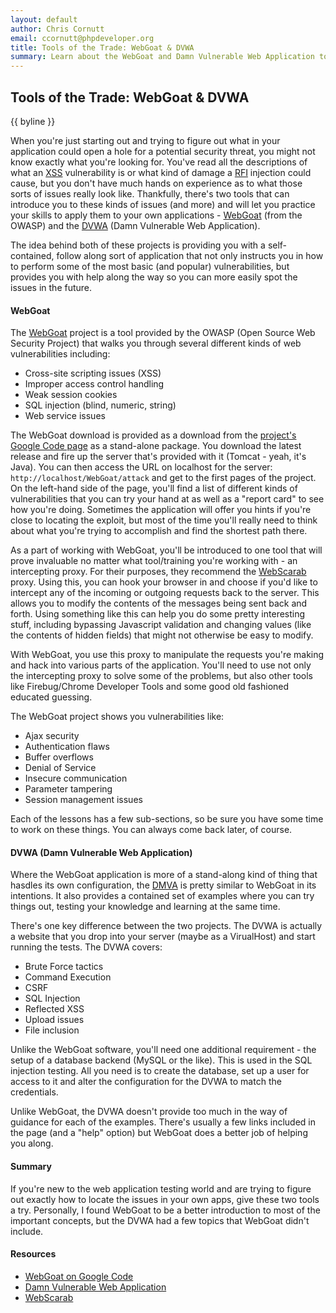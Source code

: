```yaml
---
layout: default
author: Chris Cornutt
email: ccornutt@phpdeveloper.org
title: Tools of the Trade: WebGoat & DVWA
summary: Learn about the WebGoat and Damn Vulnerable Web Application tools to practice your testing skills.
---
```


Tools of the Trade: WebGoat & DVWA
--------------

{{ byline }}

When you're just starting out and trying to figure out what in your application could
open a hole for a potential security threat, you might not know exactly what you're
looking for. You've read all the descriptions of what an [XSS](http://en.wikipedia.org/wiki/Cross-site_scripting)
vulnerability is or what kind of damage a [RFI](http://en.wikipedia.org/wiki/Remote_file_inclusion)
injection could cause, but you don't have much hands on experience as to what those
sorts of issues really look like. Thankfully, there's two tools that can introduce you
to these kinds of issues (and more) and will let you practice your skills to apply
them to your own applications - [WebGoat](https://www.owasp.org/index.php/Category:OWASP_WebGoat_Project)
(from the OWASP) and the [DVWA](http://www.dvwa.co.uk/) (Damn Vulnerable Web Application).

The idea behind both of these projects is providing you with a self-contained, follow along
sort of application that not only instructs you in how to perform some of the most basic
(and popular) vulnerabilities, but provides you with help along the way so you can
more easily spot the issues in the future.

#### WebGoat

The [WebGoat](https://www.owasp.org/index.php/Category:OWASP_WebGoat_Project) project is
a tool provided by the OWASP (Open Source Web Security Project) that walks you through
several different kinds of web vulnerabilities including:

- Cross-site scripting issues (XSS)
- Improper access control handling
- Weak session cookies
- SQL injection (blind, numeric, string)
- Web service issues

The WebGoat download is provided as a download from the [project's Google Code page](http://code.google.com/p/webgoat/)
as a stand-alone package. You download the latest release and fire up the server that's
provided with it (Tomcat - yeah, it's Java). You can then access the URL on localhost for the server:
`http://localhost/WebGoat/attack` and get to the first pages of the project. On the left-hand
side of the page, you'll find a list of different kinds of vulnerabilities that you can
try your hand at as well as a "report card" to see how you're doing. Sometimes the application
will offer you hints if you're close to locating the exploit, but most of the time you'll
really need to think about what you're trying to accomplish and find the shortest path there.

As a part of working with WebGoat, you'll be introduced to one tool that will prove invaluable
no matter what tool/training you're working with - an intercepting proxy. For their purposes,
they recommend the [WebScarab](https://www.owasp.org/index.php/Category:OWASP_WebScarab_Project)
proxy. Using this, you can hook your browser in and choose if you'd like to intercept any of
the incoming or outgoing requests back to the server. This allows you to modify the contents
of the messages being sent back and forth. Using something like this can help you do some
pretty interesting stuff, including bypassing Javascript validation and changing values
(like the contents of hidden fields) that might not otherwise be easy to modify.

With WebGoat, you use this proxy to manipulate the requests you're making and hack into
various parts of the application. You'll need to use not only the intercepting proxy to solve
some of the problems, but also other tools like Firebug/Chrome Developer Tools and some
good old fashioned educated guessing.

The WebGoat project shows you vulnerabilities like:

- Ajax security
- Authentication flaws
- Buffer overflows
- Denial of Service
- Insecure communication
- Parameter tampering
- Session management issues

Each of the lessons has a few sub-sections, so be sure you have some time to work on these
things. You can always come back later, of course.

#### DVWA (Damn Vulnerable Web Application)

Where the WebGoat application is more of a stand-along kind of thing that hasdles its
own configuration, the [DMVA](http://www.dvwa.co.uk/) is pretty similar to WebGoat in its
intentions. It also provides a contained set of examples where you can try things out,
testing your knowledge and learning at the same time.

There's one key difference between the two projects. The DVWA is actually a website that you
drop into your server (maybe as a VirualHost) and start running the tests. The DVWA covers:

- Brute Force tactics
- Command Execution
- CSRF
- SQL Injection
- Reflected XSS
- Upload issues
- File inclusion

Unlike the WebGoat software, you'll need one additional requirement - the setup of a database
backend (MySQL or the like). This is used in the SQL injection testing. All you need is to
create the database, set up a user for access to it and alter the configuration for the DVWA
to match the credentials.

Unlike WebGoat, the DVWA doesn't provide too much in the way of guidance for each of the examples.
There's usually a few links included in the page (and a "help" option) but WebGoat does a better
job of helping you along.

#### Summary

If you're new to the web application testing world and are trying to figure out exactly
how to locate the issues in your own apps, give these two tools a try. Personally, I found
WebGoat to be a better introduction to most of the important concepts, but the DVWA had a
few topics that WebGoat didn't include.


#### Resources
- [WebGoat on Google Code](http://code.google.com/p/webgoat/)
- [Damn Vulnerable Web Application](http://www.dvwa.co.uk/)
- [WebScarab](https://www.owasp.org/index.php/Category:OWASP_WebScarab_Project)

